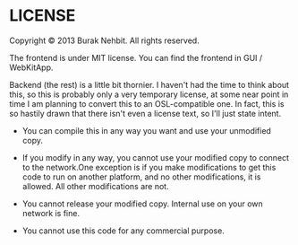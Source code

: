LICENSE
=============

Copyright &copy; 2013 Burak Nehbit. All rights reserved.

The frontend is under MIT license. You can find the frontend in GUI / WebKitApp. 

Backend (the rest) is a little bit thornier. I haven't had the time to think about this, so this is probably only a very temporary license, at some near point in time I am planning to convert this to an OSL-compatible one. In fact, this is so hastily drawn that there isn't even a license text, so I'll just state intent.

* You can compile this in any way you want and use your unmodified copy. 

* If you modify in any way, you cannot use your modified copy to connect to the network.One exception is if you make modifications to get this code to run on another platform, and no other modifications, it is allowed. All other modifications are not.


* You cannot release your modified copy. Internal use on your own network is fine.

* You cannot use this code for any commercial purpose.
